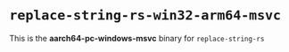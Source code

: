 # `replace-string-rs-win32-arm64-msvc`

This is the **aarch64-pc-windows-msvc** binary for `replace-string-rs`
